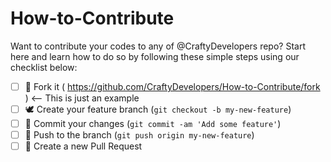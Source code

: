# How-to-Contribute
Want to contribute your codes to any of @CraftyDevelopers repo? Start here and learn how to do so by following these simple steps using our checklist below:


- [ ] 🍴 Fork it ( https://github.com/CraftyDevelopers/How-to-Contribute/fork ) <-- This is just an example
- [ ] 🕊️ Create your feature branch (`git checkout -b my-new-feature`)
- [ ] 📃 Commit your changes (`git commit -am 'Add some feature'`)
- [ ] 🐙 Push to the branch (`git push origin my-new-feature`)
- [ ] 🔧 Create a new Pull Request
